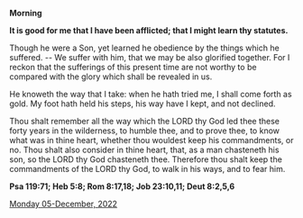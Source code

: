 **Morning**

**It is good for me that I have been afflicted; that I might learn thy statutes.**
 
Though he were a Son, yet learned he obedience by the things which he suffered. -- We suffer with him, that we may be also glorified together. For I reckon that the sufferings of this present time are not worthy to be compared with the glory which shall be revealed in us.
 
He knoweth the way that I take: when he hath tried me, I shall come forth as gold. My foot hath held his steps, his way have I kept, and not declined.
 
Thou shalt remember all the way which the LORD thy God led thee these forty years in the wilderness, to humble thee, and to prove thee, to know what was in thine heart, whether thou wouldest keep his commandments, or no. Thou shalt also consider in thine heart, that, as a man chasteneth his son, so the LORD thy God chasteneth thee. Therefore thou shalt keep the commandments of the LORD thy God, to walk in his ways, and to fear him.  

**Psa 119:71; Heb 5:8; Rom 8:17,18; Job 23:10,11; Deut 8:2,5,6**

[Monday 05-December, 2022](https://t.me/daily_light)
